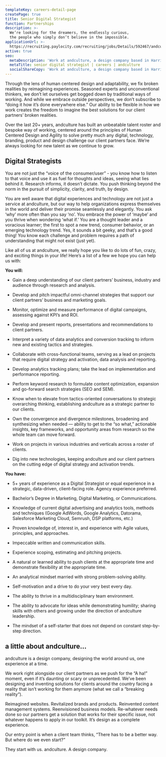 ```yaml
---
templateKey: careers-detail-page
createPage: true
title: Senior Digital Strategist
function: Partnerships
description: >-
  We’re looking for the dreamers, the endlessly curious, 
  the people who simply don’t believe in the impossible.
applicationUrl: >-
  https://recruiting.paylocity.com/recruiting/jobs/Details/592467/andculture-Inc/senior-digital-strategist
active: true
seo:
  metaDescription: 'Work at andculture, a design company based in Harrisburg, PA'
  metaTitle: senior digital strategist | careers | andculture
  socialShareCopy: 'Work at andculture, a design company based in Harrisburg, PA'
---
```

Through the lens of human centered design and adaptability, we fix broken realities by reimagining experiences. Seasoned experts and unconventional thinkers, we don’t let ourselves get bogged down by traditional ways of working. And while we embrace outside perspectives, we don’t subscribe to “doing it how it’s done everywhere else.” Our ability to be flexible in how we work creates the freedom to imagine the best solutions for our client  partners’ broken realities.

Over the last 20+ years, andculture has built an unbeatable talent roster and bespoke way of working, centered around the principles of Human Centered Design and Agility to solve pretty much any digital, technology, branding, product and design challenge our client partners face. We’re always looking for new talent as we continue to grow.

## Digital Strategists

You are not just the “voice of the consumer/user” - you know how to listen to that voice and use it as fuel for thoughts and ideas, seeing what lies behind it. Research informs, it doesn’t dictate. You push thinking beyond the norm in the pursuit of simplicity, clarity, and truth, by design.

You are well aware that digital experiences and technology are not just a service at andculture, but our way to help organizations express themselves in the world and deliver their promise seamlessly and elegantly. You ask ‘why’ more often than you say ‘no’. You embrace the power of ‘maybe’ and you thrive when wondering ‘what if.’ You are a thought leader and a voracious learner; the first to spot a new trend, consumer behavior, or an emerging technology trend. Yes, it sounds a bit geeky, and that’s a good thing! You know each challenge and problem requires a path of understanding that might not exist (just yet).

Like all of us at andculture, we really hope you like to do lots of fun, crazy, and exciting things in your life! Here’s a list of a few we hope you can help us with:

**You will:**
* Gain a deep understanding of our client partners’ business, industry and audience through research and analysis.
  
* Develop and pitch impactful omni-channel strategies that support our client partners’ business and marketing  goals.  
  
* Monitor, optimize and measure performance of digital campaigns, assessing against KPI’s and ROI.
  
* Develop and present reports, presentations and recommendations to client partners.  
  
* Interpret a variety of data analytics and conversion tracking to inform new and  existing tactics and strategies.  
  
* Collaborate with cross-functional teams, serving as a lead on projects that require digital strategy and activation, data analysis and reporting.  
  
* Develop analytics tracking plans; take the lead on implementation and  performance reporting.
  
* Perform keyword research to formulate content optimization, expansion and go-forward search strategies (SEO and SEM).  
  
* Know when to elevate from tactics-oriented conversations to strategic overarching thinking, establishing andculture as a strategic partner to our clients.
  
* Own the convergence and divergence milestones, broadening and synthesizing when needed — ability to get to the “so what,” actionable insights, key frameworks, and opportunity areas from research so the whole team can move forward.

* Work  on  projects  in various industries and verticals across a roster of clients.  

* Dig into new technologies, keeping andculture and our client partners on the cutting edge of digital strategy and activation trends.  

**You have:**

* 5+ years of experience as a Digital Strategist or equal experience in a strategic, data-driven, client-facing role. Agency experience preferred.

* Bachelor’s Degree in Marketing, Digital Marketing, or Communications.

* Knowledge of current digital advertising and analytics tools, methods and techniques (Google AdWords, Google Analytics, Datorama, Salesforce Marketing Cloud, Semrush, DSP platforms, etc.)

* Proven knowledge of, interest in, and experience with Agile values, principles, and approaches.

* Impeccable written and communication skills.

* Experience scoping, estimating and pitching projects.

* A natural or learned ability to push clients at the appropriate time and demonstrate flexibility at the appropriate time.

* An analytical mindset married with strong problem-solving ability.

* Self-motivation and a drive to do your very best every day.

* The ability to thrive in a multidisciplinary team environment.

* The ability to advocate for ideas while demonstrating humility; sharing skills with others and growing under the direction of andculture leadership.

* The mindset of a self-starter that does not depend on constant step-by-step direction.

## a little about andculture…

andculture is a design company, designing the world around us, one experience at a time.

We work right alongside our client partners as we push for the “A ha!” moment, even if it’s daunting or scary or unprecedented. We’ve been designing and inventing solutions for clients around the country facing a reality that isn’t working for them anymore (what we call a “breaking reality”).

Reimagined websites. Revitalized brands and products. Reinvented content management systems. Reenvisioned business models. Re-whatever needs done so our partners get a solution that works for their specific issue, not whatever happens to apply in our toolkit. It’s design as a complete experience.

Our entry point is when a client team thinks, “There has to be a better way. But where do we even start?”

They start with us. andculture. A design company.

